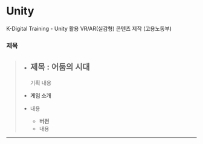 # Unity
K-Digital Training - Unity 활용 VR/AR(실감형) 콘텐츠 제작 (고용노동부)

### 제목
>  
>
>    - 제목 : 어둠의 시대
>       - 
>       기획 내용
>       
> - __게임 소개__
> - 내용
>   - __버전__
>   - 내용
> 
>       
>   
> 
>  
> 


*** 

 
